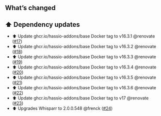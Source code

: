 ## What’s changed

## ⬆️ Dependency updates

- ⬆️ Update ghcr.io/hassio-addons/base Docker tag to v16.3.1 @renovate ([#17](https://github.com/hassio-addons/addon-whisparr/pull/17))
- ⬆️ Update ghcr.io/hassio-addons/base Docker tag to v16.3.2 @renovate ([#18](https://github.com/hassio-addons/addon-whisparr/pull/18))
- ⬆️ Update ghcr.io/hassio-addons/base Docker tag to v16.3.3 @renovate ([#19](https://github.com/hassio-addons/addon-whisparr/pull/19))
- ⬆️ Update ghcr.io/hassio-addons/base Docker tag to v16.3.4 @renovate ([#20](https://github.com/hassio-addons/addon-whisparr/pull/20))
- ⬆️ Update ghcr.io/hassio-addons/base Docker tag to v16.3.5 @renovate ([#21](https://github.com/hassio-addons/addon-whisparr/pull/21))
- ⬆️ Update ghcr.io/hassio-addons/base Docker tag to v16.3.6 @renovate ([#22](https://github.com/hassio-addons/addon-whisparr/pull/22))
- ⬆️ Update ghcr.io/hassio-addons/base Docker tag to v17 @renovate ([#23](https://github.com/hassio-addons/addon-whisparr/pull/23))
- ⬆️ Upgrades Whisparr to 2.0.0.548 @frenck ([#24](https://github.com/hassio-addons/addon-whisparr/pull/24))
